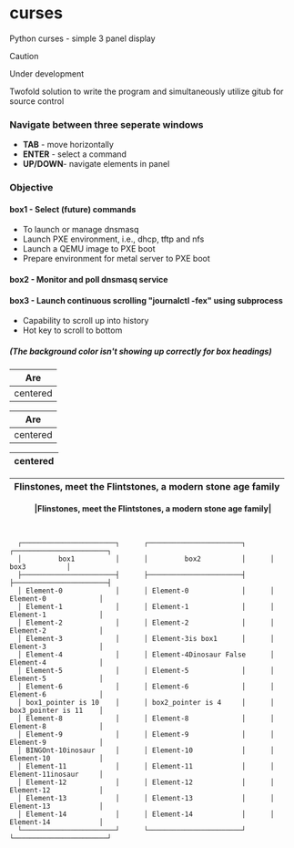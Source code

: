
curses
=
Python curses - simple 3 panel display

> [!CAUTION]
> Under development


Twofold solution to write the program and simultaneously utilize gitub for source control

### Navigate between three seperate windows
* **TAB** - move horizontally
* **ENTER** - select a command
* **UP/DOWN**- navigate elements in panel

### Objective
#### box1 - Select (future) commands
* To launch or manage dnsmasq
* Launch PXE environment, i.e., dhcp, tftp and nfs
* Launch a QEMU image to PXE boot
* Prepare environment for metal server to PXE boot

#### box2 - Monitor and poll dnsmasq service
#### box3 - Launch continuous scrolling "journalctl -fex" using subprocess
* Capability to scroll up into history
* Hot key to scroll to bottom

##### (The background color isn't showing up correctly for box headings)

|Are|
|:-:|
|centered|

|Are|
|:-:|
|centered|


|centered|
|:-:|




|Flinstones, meet the Flintstones, a modern stone age family|
|:--------------------------------------------------------------------:|

<p align="center">
<b>|Flinstones, meet the Flintstones, a modern stone age family|</b>
</p>
<br>

      ┌───────────────────────┐      ┌───────────────────────┐      ┌───────────────────────┐
      │         box1          │      │         box2          │      │         box3          │
      ├───────────────────────┤      ├───────────────────────┤      ├───────────────────────┤
      │ Element-0             │      │ Element-0             │      │ Element-0             │
      │ Element-1             │      │ Element-1             │      │ Element-1             │
      │ Element-2             │      │ Element-2             │      │ Element-2             │
      │ Element-3             │      │ Element-3is box1      │      │ Element-3             │
      │ Element-4             │      │ Element-4Dinosaur False      │ Element-4             │
      │ Element-5             │      │ Element-5             │      │ Element-5             │
      │ Element-6             │      │ Element-6             │      │ Element-6             │
      │ box1_pointer is 10    │      │ box2_pointer is 4     │      │ box3_pointer is 11    │
      │ Element-8             │      │ Element-8             │      │ Element-8             │
      │ Element-9             │      │ Element-9             │      │ Element-9             │
      │ BINGOnt-10inosaur     │      │ Element-10            │      │ Element-10            │
      │ Element-11            │      │ Element-11            │      │ Element-11inosaur     │
      │ Element-12            │      │ Element-12            │      │ Element-12            │
      │ Element-13            │      │ Element-13            │      │ Element-13            │
      │ Element-14            │      │ Element-14            │      │ Element-14            │
      └───────────────────────┘      └───────────────────────┘      └───────────────────────┘


